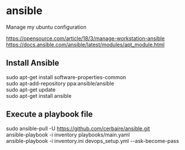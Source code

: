 # ansible

Manage my ubuntu configuration

https://opensource.com/article/18/3/manage-workstation-ansible
https://docs.ansible.com/ansible/latest/modules/apt_module.html

## Install Ansible
sudo apt-get install software-properties-common  
sudo apt-add-repository ppa:ansible/ansible  
sudo apt-get update  
sudo apt-get install ansible  

## Execute a playbook file
sudo ansible-pull -U https://github.com/cerbaire/ansible.git  
ansible-playbook -i inventory playbooks/main.yaml  
ansible-playbook -i inventory.ini devops_setup.yml --ask-become-pass  
